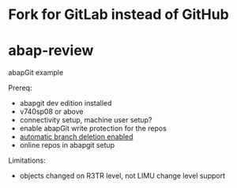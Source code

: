 
# Fork for GitLab instead of GitHub

# abap-review
abapGit example

Prereq:
* abapgit dev edition installed
* v740sp08 or above
* connectivity setup, machine user setup?
* enable abapGit write protection for the repos
* [automatic branch deletion enabled](https://docs.github.com/en/github/administering-a-repository/managing-the-automatic-deletion-of-branches)
* online repos in abapgit setup

Limitations:
* objects changed on R3TR level, not LIMU change level support


